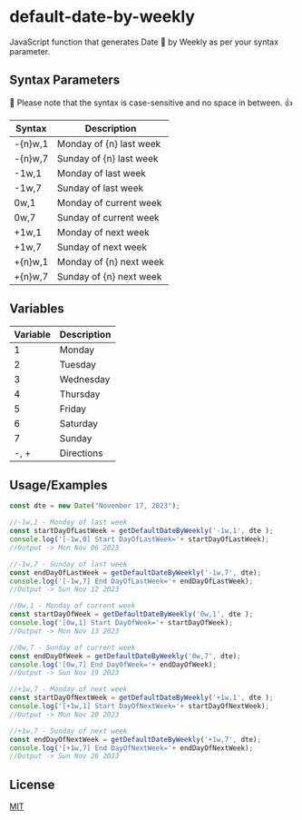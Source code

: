 # default-date-by-weekly

JavaScript function that generates Date :date: by Weekly as per your syntax parameter.


## Syntax Parameters

:pushpin: Please note that the syntax is case-sensitive and no space in between. :+1:

| Syntax            | Description                            |
| ----------------- | -------------------------------------- |
| -{n}w,1 | Monday of {n} last week |
| -{n}w,7 | Sunday of {n} last week |	
| -1w,1 | Monday of last week |
| -1w,7 | Sunday of last week |
| 0w,1 | Monday of current week |
| 0w,7 | Sunday of current week |
| +1w,1 | Monday of next week |
| +1w,7 | Sunday of next week |	
| +{n}w,1 | Monday of {n} next week |
| +{n}w,7 | Sunday of {n} next week |

## Variables
| Variable            | Description                            |
| ----------------- | -------------------------------------- |
| 1 | Monday |
| 2 | Tuesday |
| 3 | Wednesday |
| 4 | Thursday |
| 5 | Friday |
| 6 | Saturday |
| 7 | Sunday |
| -, + | Directions |

## Usage/Examples

```javascript
const dte = new Date("November 17, 2023");

//-1w,1 - Monday of last week
const startDayOfLastWeek = getDefaultDateByWeekly('-1w,1', dte );
console.log('[-1w,0] Start DayOfLastWeek='+ startDayOfLastWeek);
//Output -> Mon Nov 06 2023

//-1w,7 - Sunday of last week
const endDayOfLastWeek = getDefaultDateByWeekly('-1w,7', dte);
console.log('[-1w,7] End DayOfLastWeek='+ endDayOfLastWeek);
//Output -> Sun Nov 12 2023

//0w,1 - Monday of current week
const startDayOfWeek = getDefaultDateByWeekly('0w,1', dte );
console.log('[0w,1] Start DayOfWeek='+ startDayOfWeek);
//Output -> Mon Nov 13 2023

//0w,7 - Sunday of current week
const endDayOfWeek = getDefaultDateByWeekly('0w,7', dte);
console.log('[0w,7] End DayOfWeek='+ endDayOfWeek);
//Output -> Sun Nov 19 2023

//+1w,7 - Monday of next week
const startDayOfNextWeek = getDefaultDateByWeekly('+1w,1', dte );
console.log('[+1w,1] Start DayOfNextWeek='+ startDayOfNextWeek);
//Output -> Mon Nov 20 2023

//+1w,7 - Sunday of next week
const endDayOfNextWeek = getDefaultDateByWeekly('+1w,7', dte);
console.log('[+1w,7] End DayOfNextWeek='+ endDayOfNextWeek);
//Output -> Sun Nov 26 2023
```

## License

[MIT](https://github.com/bryanbohol/default-date-by-weekly/blob/main/LICENSE)
